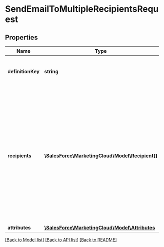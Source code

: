 # SendEmailToMultipleRecipientsRequest

## Properties
Name | Type | Description | Notes
------------ | ------------- | ------------- | -------------
**definitionKey** | **string** | Unique, user-generated key to access the definition object. | 
**recipients** | [**\SalesForce\MarketingCloud\Model\Recipient[]**](Recipient.md) | Array of recipient objects that contain parameters and metadata for the recipients, such as send tracking and personalization attributes. Use this parameter to send to multiple recipients in one request. Use either the recipient or recipients parameter, but not both. | 
**attributes** | [**\SalesForce\MarketingCloud\Model\Attributes**](Attributes.md) |  | [optional] 

[[Back to Model list]](../README.md#documentation-for-models) [[Back to API list]](../README.md#documentation-for-api-endpoints) [[Back to README]](../README.md)


